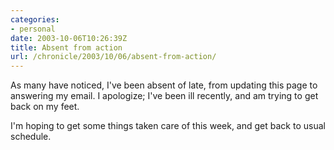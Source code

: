 ```yaml
--- 
categories:
- personal
date: 2003-10-06T10:26:39Z
title: Absent from action
url: /chronicle/2003/10/06/absent-from-action/
---
```


As many have noticed, I've been absent of late, from updating this page to answering my email.  I apologize; I've been ill recently, and am trying to get back on my feet.

I'm hoping to get some things taken care of this week, and get back to usual schedule.
